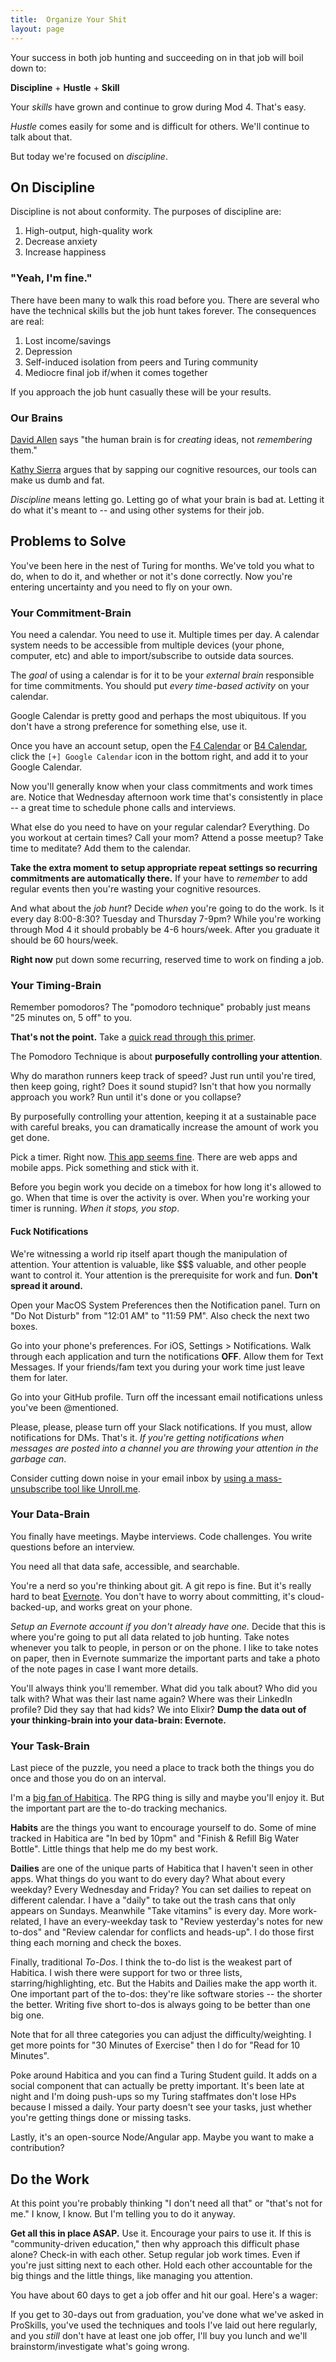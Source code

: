 ```yaml
---
title:  Organize Your Shit
layout: page
---
```


Your success in both job hunting and succeeding on in that job will boil down to:

**Discipline** + **Hustle** + **Skill**

Your *skills* have grown and continue to grow during Mod 4. That's easy.

*Hustle* comes easily for some and is difficult for others. We'll continue to talk about that.

But today we're focused on *discipline*.

## On Discipline

Discipline is not about conformity. The purposes of discipline are:

1. High-output, high-quality work
2. Decrease anxiety
3. Increase happiness

### "Yeah, I'm fine."

There have been many to walk this road before you. There are several who have the technical
skills but the job hunt takes forever. The consequences are real:

1. Lost income/savings
2. Depression
3. Self-induced isolation from peers and Turing community
4. Mediocre final job if/when it comes together

If you approach the job hunt casually these will be your results.

### Our Brains

[David Allen](https://en.wikipedia.org/wiki/David_Allen_(author)) says "the human brain is for *creating* ideas, not *remembering* them."

[Kathy Sierra](http://seriouspony.com/blog/2013/7/24/your-app-makes-me-fat) argues that by sapping our cognitive resources, our tools can make us dumb and fat.

*Discipline* means letting go. Letting go of what your brain is bad at. Letting it do what it's meant to -- and using other systems for their job.

## Problems to Solve

You've been here in the nest of Turing for months. We've told you what to do, when to do it, and whether or not it's done correctly. Now you're entering uncertainty and you need to fly on your own.

### Your Commitment-Brain

You need a calendar. You need to use it. Multiple times per day. A calendar system needs to be accessible from multiple devices (your phone, computer, etc) and able to import/subscribe to outside data sources.

The *goal* of using a calendar is for it to be your *external brain* responsible for time commitments. You should put *every time-based activity* on your calendar.

Google Calendar is pretty good and perhaps the most ubiquitous. If you don't have a strong preference for something else, use it.

Once you have an account setup, open the [F4 Calendar](https://calendar.google.com/calendar/embed?src=casimircreative.com_pe92inv861hml159vg7qh8vpls%40group.calendar.google.com&ctz=America/Denver) or [B4 Calendar](https://calendar.google.com/calendar/embed?src=casimircreative.com_r9jfiq9f37h6rdt2s8ssofss4k@group.calendar.google.com&ctz=America/Denver), click the `[+] Google Calendar` icon in the bottom right, and add it to your Google Calendar.

Now you'll generally know when your class commitments and work times are. Notice that Wednesday afternoon work time that's consistently in place -- a great time to schedule phone calls and interviews.

What else do you need to have on your regular calendar? Everything. Do you workout at certain times? Call your mom? Attend a posse meetup? Take time to meditate? Add them to the calendar.

**Take the extra moment to setup appropriate repeat settings so recurring commitments are automatically there.** If your have to *remember* to add regular events then you're wasting your cognitive resources.

And what about the *job hunt*? Decide *when* you're going to do the work. Is it every day 8:00-8:30? Tuesday and Thursday 7-9pm? While you're working through Mod 4 it should probably be 4-6 hours/week. After you graduate it should be 60 hours/week.

**Right now** put down some recurring, reserved time to work on finding a job.

### Your Timing-Brain

Remember pomodoros? The "pomodoro technique" probably just means "25 minutes on, 5 off" to you.

**That's not the point.** Take a [quick read through this primer](http://lifehacker.com/productivity-101-a-primer-to-the-pomodoro-technique-1598992730).

The Pomodoro Technique is about **purposefully controlling your attention**.

Why do marathon runners keep track of speed? Just run until you're tired, then keep going, right? Does it sound stupid? Isn't that how you normally approach you work? Run until it's done or you collapse?

By purposefully controlling your attention, keeping it at a sustainable pace with careful breaks, you can dramatically increase the amount of work you get done.

Pick a timer. Right now. [This app seems fine](https://itunes.apple.com/us/app/pomodoro-timer-focus-on-your/id872515009?mt=12). There are web apps and mobile apps. Pick something and stick with it.

Before you begin work you decide on a timebox for how long it's allowed to go. When that time is over the activity is over. When you're working your timer is running. *When it stops, you stop*.

#### Fuck Notifications

We're witnessing a world rip itself apart though the manipulation of attention. Your attention is valuable, like $$$ valuable, and other people want to control it. Your attention is the prerequisite for work and fun. **Don't spread it around.**

Open your MacOS System Preferences then the Notification panel. Turn on "Do Not Disturb" from "12:01 AM" to "11:59 PM". Also check the next two boxes.

Go into your phone's preferences. For iOS, Settings > Notifications. Walk through each application and turn the notifications **OFF**. Allow them for Text Messages. If your friends/fam text you during your work time just leave them for later.

Go into your GitHub profile. Turn off the incessant email notifications unless you've been @mentioned.

Please, please, please turn off your Slack notifications. If you must, allow notifications for DMs. That's it. *If you're getting notifications when messages are posted into a channel you are throwing your attention in the garbage can*.

Consider cutting down noise in your email inbox by [using a mass-unsubscribe tool like Unroll.me](https://unroll.me/).

### Your Data-Brain

You finally have meetings. Maybe interviews. Code challenges. You write questions before an interview.

You need all that data safe, accessible, and searchable.

You're a nerd so you're thinking about git. A git repo is fine. But it's really hard to beat [Evernote](https://evernote.com/). You don't have to worry about committing, it's cloud-backed-up, and works great on your phone.

*Setup an Evernote account if you don't already have one.* Decide that this is where you're going to put all data related to job hunting. Take notes whenever you talk to people, in person or on the phone. I like to take notes on paper, then in Evernote summarize the important parts and take a photo of the note pages in case I want more details.

You'll always think you'll remember. What did you talk about? Who did you talk with? What was their last name again? Where was their LinkedIn profile? Did they say that had kids? We into Elixir? **Dump the data out of your thinking-brain into your data-brain: Evernote.**

### Your Task-Brain

Last piece of the puzzle, you need a place to track both the things you do once and those you do on an interval.

I'm a [big fan of Habitica](https://habitica.com/static/front). The RPG thing is silly and maybe you'll enjoy it. But the important part are the to-do tracking mechanics.

**Habits** are the things you want to encourage yourself to do. Some of mine tracked in Habitica are "In bed by 10pm" and "Finish & Refill Big Water Bottle". Little things that help me do my best work.

**Dailies** are one of the unique parts of Habitica that I haven't seen in other apps. What things do you want to do every day? What about every weekday? Every Wednesday and Friday? You can set dailies to repeat on different calendar. I have a "daily" to take out the trash cans that only appears on Sundays. Meanwhile "Take vitamins" is every day. More work-related, I have an every-weekday task to "Review yesterday's notes for new to-dos" and "Review calendar for conflicts and heads-up". I do those first thing each morning and check the boxes.

Finally, traditional *To-Dos*. I think the to-do list is the weakest part of Habitica. I wish there were support for two or three lists, starring/highlighting, etc. But the Habits and Dailies make the app worth it. One important part of the to-dos: they're like software stories -- the shorter the better. Writing five short to-dos is always going to be better than one big one.

Note that for all three categories you can adjust the difficulty/weighting. I get more points for "30 Minutes of Exercise" then I do for "Read for 10 Minutes".

Poke around Habitica and you can find a Turing Student guild. It adds on a social component that can actually be pretty important. It's been late at night and I'm doing push-ups so my Turing staffmates don't lose HPs because I missed a daily. Your party doesn't see your tasks, just whether you're getting things done or missing tasks.

Lastly, it's an open-source Node/Angular app. Maybe you want to make a contribution?

## Do the Work

At this point you're probably thinking "I don't need all that" or "that's not for me." I know, I know. But I'm telling you to do it anyway.

**Get all this in place ASAP.** Use it. Encourage your pairs to use it. If this is "community-driven education," then why approach this difficult phase alone? Check-in with each other. Setup regular job work times. Even if you're just sitting next to each other. Hold each other accountable for the big things and the little things, like managing you attention.

You have about 60 days to get a job offer and hit our goal. Here's a wager:

If you get to 30-days out from graduation, you've done what we've asked in ProSkills, you've used the techniques and tools I've laid out here regularly, and you *still* don't have at least one job offer, I'll buy you lunch and we'll brainstorm/investigate what's going wrong.
